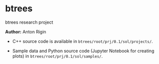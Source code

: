 # btrees
btrees research project

**Author:** Anton Rigin

* C++ source code is available in `btrees/root/prj/0.1/sol/projects/`.

* Sample data and Python source code (Jupyter Notebook for creating plots) in `btrees/root/prj/0.1/sol/samples/`.
